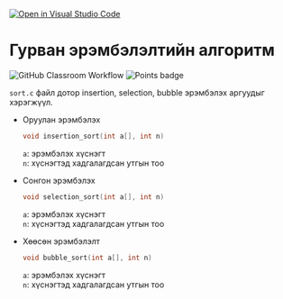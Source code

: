[![Open in Visual Studio Code](https://classroom.github.com/assets/open-in-vscode-c66648af7eb3fe8bc4f294546bfd86ef473780cde1dea487d3c4ff354943c9ae.svg)](https://classroom.github.com/online_ide?assignment_repo_id=8444957&assignment_repo_type=AssignmentRepo)
# Гурван эрэмбэлэлтийн алгоритм
![GitHub Classroom Workflow](../../workflows/GitHub%20Classroom%20Workflow/badge.svg?branch=main) ![Points badge](../../blob/badges/.github/badges/points.svg)

`sort.c` файл дотор insertion, selection, bubble эрэмбэлэх аргуудыг хэрэгжүүл.

  * Оруулан эрэмбэлэх
    ```C
    void insertion_sort(int a[], int n)
    ```
    `a`: эрэмбэлэх хүснэгт  
    `n`: хүснэгтэд хадгалагдсан утгын тоо  
    
  * Сонгон эрэмбэлэх
    ```C
    void selection_sort(int a[], int n)
    ```
    `a`: эрэмбэлэх хүснэгт  
    `n`: хүснэгтэд хадгалагдсан утгын тоо  
    
  * Хөөсөн эрэмбэлэлт
    ```C
    void bubble_sort(int a[], int n)
    ```
    `a`: эрэмбэлэх хүснэгт  
    `n`: хүснэгтэд хадгалагдсан утгын тоо  
    
